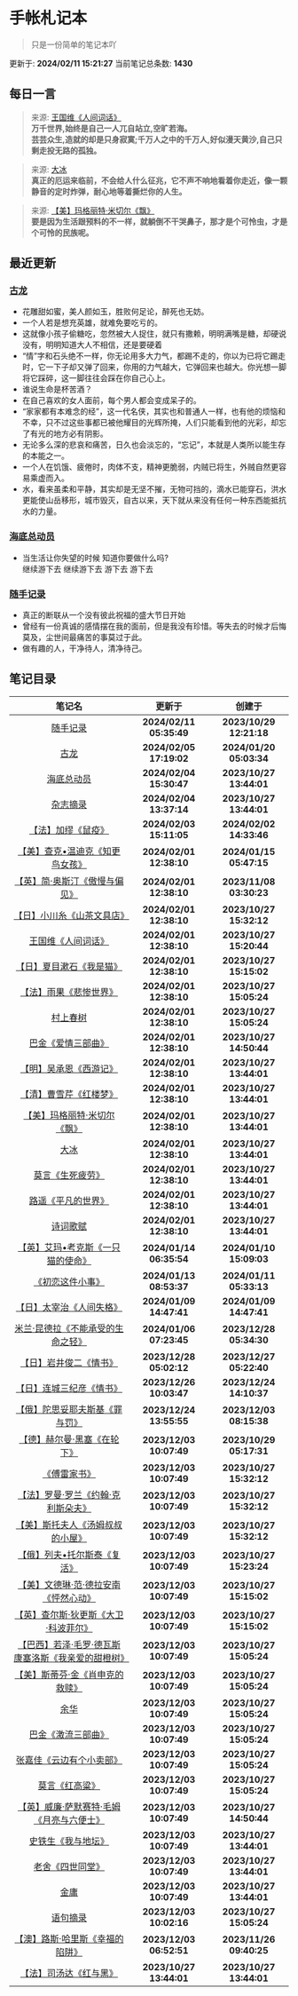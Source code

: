 # 手帐札记本
> 只是一份简单的笔记本吖

更新于: **2024/02/11 15:21:27**
当前笔记总条数: **1430**
## 每日一言
> 来源: [王国维《人间词话》](图书笔记/王国维《人间词话》.md)<br>**万千世界,始终是自己一人兀自站立,空旷若海。<br>芸芸众生,造就的却是只身寂寞;千万人之中的千万人,好似漫天黄沙,自己只剩走投无路的孤独。**

> 来源: [大冰](图书笔记/大冰.md)<br>**真正的厄运来临前，不会给人什么征兆，它不声不响地看着你走近，像一颗静音的定时炸弹，耐心地等着撕烂你的人生。**

> 来源: [【美】玛格丽特·米切尔《飘》](图书笔记/【美】玛格丽特·米切尔《飘》.md)<br>**要是因为生活跟预料的不一样，就躺倒不干哭鼻子，那才是个可怜虫，才是个可怜的民族呢。**


## 最近更新
### [古龙](图书笔记/古龙.md)
- 花雕甜如蜜，美人颜如玉，胜败何足论，醉死也无妨。
- 一个人若是想充英雄，就难免要吃亏的。
- 这就像小孩子偷糖吃，忽然被大人捉住，就只有撒赖，明明满嘴是糖，却硬说没有，明明知道大人不相信，还是要硬着
- “情”字和石头绝不一样，你无论用多大力气，都踢不走的，你以为已将它踢走时，它一下子却又弹了回来，你用的力气越大，它弹回来也越大。你光想一脚将它踩碎，这一脚往往会踩在你自己心上。
- 谁说生命是杯苦酒？
- 在自己喜欢的女人面前，每个男人都会变成呆子的。
- “家家都有本难念的经”，这一代名侠，其实也和普通人一样，也有他的烦恼和不幸，只不过这些事都已被他耀目的光辉所掩，人们只能看到他的光彩，却忘了有光的地方必有阴影。
- 无论多么深的悲哀和痛苦，日久也会淡忘的，“忘记”，本就是人类所以能生存的本能之一。
- 一个人在饥饿、疲倦时，肉体不支，精神更脆弱，内贼已将生，外贼自然更容易乘虚而入。
- 水，看来虽柔和平静，其实却是无坚不摧，无物可挡的，滴水已能穿石，洪水更能使山岳移形，城市毁灭，自古以来，天下就从来没有任何一种东西能抵抗水的力量。

### [海底总动员](影视笔记/海底总动员.md)
- 当生活让你失望的时候  知道你要做什么吗?<br>继续游下去 继续游下去  游下去  游下去

### [随手记录](随手记录.md)
- 真正的断联从一个没有彼此祝福的盛大节日开始
- 曾经有一份真诚的感情摆在我的面前，但是我没有珍惜。等失去的时候才后悔莫及，尘世间最痛苦的事莫过于此。
- 做有趣的人，干净待人，清净待己。

## 笔记目录
| 笔记名 | 更新于 | 创建于 |
| :---: | :---: | :---: |
| [随手记录](随手记录.md) | **2024/02/11 05:35:49** | **2023/10/29 12:21:18** |
| [古龙](图书笔记/古龙.md) | **2024/02/05 17:19:02** | **2024/01/20 05:03:34** |
| [海底总动员](影视笔记/海底总动员.md) | **2024/02/04 15:30:47** | **2023/10/27 13:44:01** |
| [杂志摘录](杂志摘录.md) | **2024/02/04 13:37:14** | **2023/10/27 13:44:01** |
| [【法】加缪《鼠疫》](图书笔记/【法】加缪《鼠疫》.md) | **2024/02/03 15:11:05** | **2024/02/02 14:33:46** |
| [【美】查克•温迪克《知更鸟女孩》](图书笔记/【美】查克•温迪克《知更鸟女孩》.md) | **2024/02/01 12:38:10** | **2024/01/15 05:47:15** |
| [【英】简·奥斯汀《傲慢与偏见》](图书笔记/【英】简·奥斯汀《傲慢与偏见》.md) | **2024/02/01 12:38:10** | **2023/11/08 03:30:23** |
| [【日】小川糸《山茶文具店》](图书笔记/【日】小川糸《山茶文具店》.md) | **2024/02/01 12:38:10** | **2023/10/27 15:32:12** |
| [王国维《人间词话》](图书笔记/王国维《人间词话》.md) | **2024/02/01 12:38:10** | **2023/10/27 15:20:44** |
| [【日】夏目漱石《我是猫》](图书笔记/【日】夏目漱石《我是猫》.md) | **2024/02/01 12:38:10** | **2023/10/27 15:15:02** |
| [【法】雨果《悲惨世界》](图书笔记/【法】雨果《悲惨世界》.md) | **2024/02/01 12:38:10** | **2023/10/27 15:05:24** |
| [村上春树](图书笔记/村上春树.md) | **2024/02/01 12:38:10** | **2023/10/27 15:05:24** |
| [巴金《爱情三部曲》](图书笔记/巴金《爱情三部曲》.md) | **2024/02/01 12:38:10** | **2023/10/27 14:50:44** |
| [【明】吴承恩《西游记》](图书笔记/【明】吴承恩《西游记》.md) | **2024/02/01 12:38:10** | **2023/10/27 13:44:01** |
| [【清】曹雪芹《红楼梦》](图书笔记/【清】曹雪芹《红楼梦》.md) | **2024/02/01 12:38:10** | **2023/10/27 13:44:01** |
| [【美】玛格丽特·米切尔《飘》](图书笔记/【美】玛格丽特·米切尔《飘》.md) | **2024/02/01 12:38:10** | **2023/10/27 13:44:01** |
| [大冰](图书笔记/大冰.md) | **2024/02/01 12:38:10** | **2023/10/27 13:44:01** |
| [莫言《生死疲劳》](图书笔记/莫言《生死疲劳》.md) | **2024/02/01 12:38:10** | **2023/10/27 13:44:01** |
| [路遥《平凡的世界》](图书笔记/路遥《平凡的世界》.md) | **2024/02/01 12:38:10** | **2023/10/27 13:44:01** |
| [诗词歌赋](诗词歌赋.md) | **2024/02/01 12:38:10** | **2023/10/27 13:44:01** |
| [【英】艾玛•考克斯《一只猫的使命》](图书笔记/【英】艾玛•考克斯《一只猫的使命》.md) | **2024/01/14 06:35:54** | **2024/01/10 15:09:03** |
| [《初恋这件小事》](图书笔记/《初恋这件小事》.md) | **2024/01/13 08:53:37** | **2024/01/11 05:33:13** |
| [【日】太宰治《人间失格》](图书笔记/【日】太宰治《人间失格》.md) | **2024/01/09 14:47:41** | **2024/01/09 14:47:41** |
| [米兰·昆德拉《不能承受的生命之轻》](图书笔记/米兰·昆德拉《不能承受的生命之轻》.md) | **2024/01/06 07:23:45** | **2023/12/28 05:34:30** |
| [【日】岩井俊二《情书》](图书笔记/【日】岩井俊二《情书》.md) | **2023/12/28 05:02:12** | **2023/12/27 05:22:40** |
| [【日】连城三纪彦《情书》](图书笔记/【日】连城三纪彦《情书》.md) | **2023/12/26 10:03:47** | **2023/12/24 14:10:37** |
| [【俄】陀思妥耶夫斯基《罪与罚》](图书笔记/【俄】陀思妥耶夫斯基《罪与罚》.md) | **2023/12/24 13:55:55** | **2023/12/03 08:15:38** |
| [【德】赫尔曼·黑塞《在轮下》](图书笔记/【德】赫尔曼·黑塞《在轮下》.md) | **2023/12/03 10:07:49** | **2023/10/29 05:17:31** |
| [《傅雷家书》](图书笔记/《傅雷家书》.md) | **2023/12/03 10:07:49** | **2023/10/27 15:32:12** |
| [【法】罗曼·罗兰《约翰·克利斯朵夫》](图书笔记/【法】罗曼·罗兰《约翰·克利斯朵夫》.md) | **2023/12/03 10:07:49** | **2023/10/27 15:32:12** |
| [【美】斯托夫人《汤姆叔叔的小屋》](图书笔记/【美】斯托夫人《汤姆叔叔的小屋》.md) | **2023/12/03 10:07:49** | **2023/10/27 15:32:12** |
| [【俄】列夫•托尔斯泰《复活》](图书笔记/【俄】列夫•托尔斯泰《复活》.md) | **2023/12/03 10:07:49** | **2023/10/27 15:23:24** |
| [【美】文德琳·范·德拉安南《怦然心动》](图书笔记/【美】文德琳·范·德拉安南《怦然心动》.md) | **2023/12/03 10:07:49** | **2023/10/27 15:15:02** |
| [【英】查尔斯·狄更斯《大卫·科波菲尔》](图书笔记/【英】查尔斯·狄更斯《大卫·科波菲尔》.md) | **2023/12/03 10:07:49** | **2023/10/27 15:15:02** |
| [【巴西】若泽·毛罗·德瓦斯康塞洛斯《我亲爱的甜橙树》](图书笔记/【巴西】若泽·毛罗·德瓦斯康塞洛斯《我亲爱的甜橙树》.md) | **2023/12/03 10:07:49** | **2023/10/27 15:05:24** |
| [【美】斯蒂芬·金《肖申克的救赎》](图书笔记/【美】斯蒂芬·金《肖申克的救赎》.md) | **2023/12/03 10:07:49** | **2023/10/27 15:05:24** |
| [余华](图书笔记/余华.md) | **2023/12/03 10:07:49** | **2023/10/27 15:05:24** |
| [巴金《激流三部曲》](图书笔记/巴金《激流三部曲》.md) | **2023/12/03 10:07:49** | **2023/10/27 15:05:24** |
| [张嘉佳《云边有个小卖部》](图书笔记/张嘉佳《云边有个小卖部》.md) | **2023/12/03 10:07:49** | **2023/10/27 15:05:24** |
| [莫言《红高粱》](图书笔记/莫言《红高粱》.md) | **2023/12/03 10:07:49** | **2023/10/27 15:05:24** |
| [【英】威廉·萨默赛特·毛姆《月亮与六便士》](图书笔记/【英】威廉·萨默赛特·毛姆《月亮与六便士》.md) | **2023/12/03 10:07:49** | **2023/10/27 14:50:44** |
| [史铁生《我与地坛》](图书笔记/史铁生《我与地坛》.md) | **2023/12/03 10:07:49** | **2023/10/27 13:44:01** |
| [老舍《四世同堂》](图书笔记/老舍《四世同堂》.md) | **2023/12/03 10:07:49** | **2023/10/27 13:44:01** |
| [金庸](图书笔记/金庸.md) | **2023/12/03 10:07:49** | **2023/10/27 13:44:01** |
| [语句摘录](新闻笔记/语句摘录.md) | **2023/12/03 10:02:16** | **2023/10/27 15:05:24** |
| [【澳】路斯·哈里斯《幸福的陷阱》](图书笔记/【澳】路斯·哈里斯《幸福的陷阱》.md) | **2023/12/03 06:52:51** | **2023/11/26 09:40:25** |
| [【法】司汤达《红与黑》](图书笔记/【法】司汤达《红与黑》.md) | **2023/10/27 13:44:01** | **2023/10/27 13:44:01** |
